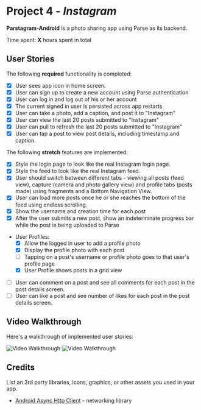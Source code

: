 # Project 4 - *Instagram*

**Parstagram-Android** is a photo sharing app using Parse as its backend.

Time spent: **X** hours spent in total

## User Stories

The following **required** functionality is completed:

- [X] User sees app icon in home screen.
- [X] User can sign up to create a new account using Parse authentication
- [X] User can log in and log out of his or her account
- [X] The current signed in user is persisted across app restarts
- [X] User can take a photo, add a caption, and post it to "Instagram"
- [X] User can view the last 20 posts submitted to "Instagram"
- [X] User can pull to refresh the last 20 posts submitted to "Instagram"
- [X] User can tap a post to view post details, including timestamp and caption.

The following **stretch** features are implemented:

- [X] Style the login page to look like the real Instagram login page.
- [X] Style the feed to look like the real Instagram feed.
- [X] User should switch between different tabs - viewing all posts (feed view), capture (camera and photo gallery view) and profile tabs (posts made) using fragments and a Bottom Navigation View.
- [X] User can load more posts once he or she reaches the bottom of the feed using endless scrolling.
- [X] Show the username and creation time for each post
- [X] After the user submits a new post, show an indeterminate progress bar while the post is being uploaded to Parse
- User Profiles:
  - [X] Allow the logged in user to add a profile photo
  - [X] Display the profile photo with each post
  - [ ] Tapping on a post's username or profile photo goes to that user's profile page
  - [X] User Profile shows posts in a grid view
- [ ] User can comment on a post and see all comments for each post in the post details screen.
- [ ] User can like a post and see number of likes for each post in the post details screen.

## Video Walkthrough

Here's a walkthrough of implemented user stories:

<img src='https://i.imgur.com/1b8AraQ.gif' title='Video Walkthrough' width='' alt='Video Walkthrough' />
<img src='https://i.imgur.com/VQSUpMa.gif' title='Video Walkthrough' width='' alt='Video Walkthrough' />


## Credits

List an 3rd party libraries, icons, graphics, or other assets you used in your app.

- [Android Async Http Client](http://loopj.com/android-async-http/) - networking library


